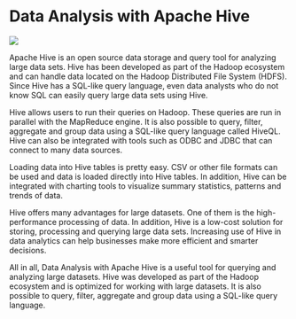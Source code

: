 <!DOCTYPE html>
<html>
<head>
  
# Data Analysis with Apache Hive
</head>
  
<body>
  <img src="https://miro.medium.com/v2/resize:fit:828/format:webp/1*KjFA9onVNy_qam9C9n0GsQ.png" />
<p>Apache Hive is an open source data storage and query tool for analyzing large data sets. Hive has been developed as part of the Hadoop ecosystem and can handle data located on the Hadoop Distributed File System (HDFS). Since Hive has a SQL-like query language, even data analysts who do not know SQL can easily query large data sets using Hive.</p>

<p>Hive allows users to run their queries on Hadoop. These queries are run in parallel with the MapReduce engine. It is also possible to query, filter, aggregate and group data using a SQL-like query language called HiveQL. Hive can also be integrated with tools such as ODBC and JDBC that can connect to many data sources.

<p>Loading data into Hive tables is pretty easy. CSV or other file formats can be used and data is loaded directly into Hive tables. In addition, Hive can be integrated with charting tools to visualize summary statistics, patterns and trends of data.</p>

<p>Hive offers many advantages for large datasets. One of them is the high-performance processing of data. In addition, Hive is a low-cost solution for storing, processing and querying large data sets. Increasing use of Hive in data analytics can help businesses make more efficient and smarter decisions.

<p>All in all, Data Analysis with Apache Hive is a useful tool for querying and analyzing large datasets. Hive was developed as part of the Hadoop ecosystem and is optimized for working with large datasets. It is also possible to query, filter, aggregate and group data using a SQL-like query language.
</body>
</html>

